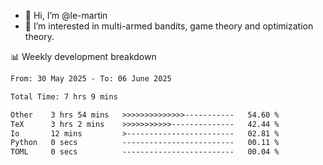 - 👋 Hi, I’m @le-martin
- 👀 I’m interested in multi-armed bandits, game theory and optimization theory.
<!---- 💞️ I’m looking to collaborate on ...
- 📫 How to reach me ...-->

<!---
Tutorial for using WakaTime stats in GitHub profile: https://github.com/athul/waka-readme
-->

📊 Weekly development breakdown
<!--START_SECTION:waka-->

```txt
From: 30 May 2025 - To: 06 June 2025

Total Time: 7 hrs 9 mins

Other    3 hrs 54 mins   >>>>>>>>>>>>>>-----------   54.60 %
TeX      3 hrs 2 mins    >>>>>>>>>>>--------------   42.44 %
Io       12 mins         >------------------------   02.81 %
Python   0 secs          -------------------------   00.11 %
TOML     0 secs          -------------------------   00.04 %
```

<!--END_SECTION:waka-->

<!---
le-martin/le-martin is a ✨ special ✨ repository because its `README.md` (this file) appears on your GitHub profile.
You can click the Preview link to take a look at your changes.
--->
